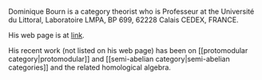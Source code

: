 Dominique Bourn is a category theorist who is Professeur at the  Universit&#233; du Littoral, Laboratoire LMPA, BP 699, 62228 Calais CEDEX, FRANCE.

His web page is at  [link](
http://www-lmpa.univ-littoral.fr/~bourn/).

His recent work (not listed on his web page) has been on [[protomodular category|protomodular]] and [[semi-abelian category|semi-abelian categories]] and the related homological algebra.